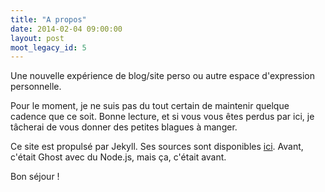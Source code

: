 ```yaml
---
title: "A propos"
date: 2014-02-04 09:00:00
layout: post
moot_legacy_id: 5
---
```


Une nouvelle expérience de blog/site perso ou autre espace d'expression personnelle.

Pour le moment, je ne suis pas du tout certain de maintenir quelque cadence que ce soit. Bonne lecture, et si vous vous êtes perdus par ici, je tâcherai de vous donner des petites blagues à manger.

Ce site est propulsé par Jekyll. Ses sources sont disponibles  [ici](https://github.com/octplane/octplane.github.io). Avant, c'était Ghost avec du Node.js, mais ça, c'était avant.

Bon séjour !

